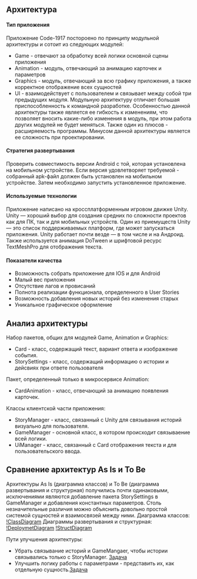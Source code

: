 ## Архитектура
#### Тип приложения
  Приложение Code-1917 постороено по принципу модульной архитектуры и сотоит из следующих модулей: 
- Game - отвечают за обработку всей логики основной сцены приложения
- Animation - модуль, отвечающий за анимацию карточек и параметров 
- Graphics - модуль, отвечающий за всю графику приложения, а также корректное отображение всех сущностей
- UI - взаимодействует с пользователем и связывает между собой три предыдущих модуля. 
Модульную архитектуру отличает большая приспособленность к командной разработке.
Особенностью данной архитектуры также является ее гибкость к изменениям, что позволяет вносить какие-либо изменения в модуль, при этом работа других модулей не будет меняться. Также один из плюсов - расширяемость программы. Минусом данной архитектуры является ее сложность при проектировании. 
 
#### Стратегия развертывания
  Проверить совместимость версии Android с той, которая установлена на мобильном устройстве. Если версия удовлетворяет требуемой - собранный apk-файл должен быть установлен на мобильном устройстве. Затем необходимо запустить установленное приложение.
  

#### Используемые технологии
  Приложение написано на кроссплатформенным игровом движке Unity. Unity — хороший выбор для создания средних по сложности проектов как для ПК, так и для мобильных устройств. Один из приемуществ Unity — это список поддерживаемых платформ, где может запускаться приложения. Unity работает почти везде — в том числе и на Андроид. Также используется анимация DoTween и шрифтовой ресурс TextMeshPro для отображения текста.

#### Показатели качества
 - Возможность собрать приложение для IOS и для Android
 - Малый вес приложения
 - Отсутствие лагов и провисаний
 - Полнота реализации функционала, определенного в User Stories
 - Возможность добавления новых историй без изменения старых
 - Уникальное графическое оформление 
 

## Анализ архитектуры
Набор пакетов, общих для модулей Game, Animation и Graphics:
  - Card - класс, содержащий текст, вариант ответа и изображение события. 
  - StorySettings - класс, содержащий информацию о истории и дейсвиях при ответе пользователя
  
Пакет, определенный только в микросервисе Animation:
  - CardAnimation - класс, отвечающий за анимацию появления карточек.
  
Классы клиентской части приложения:
  - StoryManager - класс, связанный с Unity для связывания историй визуально для пользователя.
  - GameManager - основной класс, в котором происходит связываение всей логики.
  - UiManager - класс, связанный с Card отображения текста и для пользовательского ввода.

## Сравнение архитектур As Is и To Be
Архитектуры As Is (диаграмма классов) и To Be (диаграмма развертывания и структурная) получились почти одинаковыми, исключениями являются добавление пакета StorySettings в GameManager и добавления константных параметров. Столь незначительные различия можно объяснить довольно простой системой сущностей и взаимосвязей между ними.
Диаграмма классов:
[!ClassDiagram](https://github.com/OdareNNbI/Code-1917-/blob/master/Documents/Diagrams/ClassDiagram.jpg)
Диаграммы развертывания и структурная:
[!DeploymetDiagram](https://github.com/OdareNNbI/Code-1917-/blob/master/Documents/Diagrams/DeploymentDiagram.jpg)
[!StructDiagram](https://github.com/OdareNNbI/Code-1917-/blob/master/Documents/Diagrams/StructDiagram.png)

Пути улучшения архитектуры:

 - Убрать связывание историй и GameMangaer, чтобы истории связывались только с StoryManager. [Задача](https://trello.com/c/dXYfGw2z/29-%D1%83%D0%B1%D1%80%D0%B0%D1%82%D1%8C-%D1%81%D0%B2%D1%8F%D0%B7%D1%8B%D0%B2%D0%B0%D0%BD%D0%B8%D0%B5-%D0%B8%D1%81%D1%82%D0%BE%D1%80%D0%B8%D0%B9-%D0%B8-gamemangaer)
 - Улучшить логику работы с параметрами - представить их, как отдельную сущность.[Задача](https://trello.com/c/roHN0jwX/30-%D0%BF%D0%B5%D1%80%D0%B5%D0%B2%D0%B5%D1%81%D1%82%D0%B8-%D0%BF%D0%B0%D1%80%D0%B0%D0%BC%D0%B5%D1%82%D1%80%D1%8B-%D0%BD%D0%B0-%D0%BE%D1%82%D0%B4%D0%B5%D0%BB%D1%8C%D0%BD%D1%83%D1%8E-%D1%81%D1%83%D1%89%D0%BD%D0%BE%D1%81%D1%82%D1%8C)
